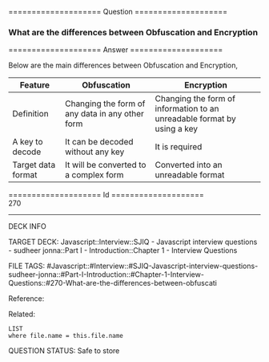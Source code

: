 ==================== Question ====================  

### What are the differences between Obfuscation and Encryption  

==================== Answer ====================  

Below are the main differences between Obfuscation and Encryption,

| Feature            | Obfuscation                                     | Encryption                                                              |
| ------------------ | ----------------------------------------------- | ----------------------------------------------------------------------- |
| Definition         | Changing the form of any data in any other form | Changing the form of information to an unreadable format by using a key |
| A key to decode    | It can be decoded without any key               | It is required                                                          |
| Target data format | It will be converted to a complex form          | Converted into an unreadable format                                     |

==================== Id ====================  
270
<!--ID: 1707879866607-->

---

DECK INFO

TARGET DECK: Javascript::Interview::SJIQ - Javascript interview questions - sudheer jonna::Part I - Introduction::Chapter 1 - Interview Questions

FILE TAGS: #Javascript::#Interview::#SJIQ-Javascript-interview-questions-sudheer-jonna::#Part-I-Introduction::#Chapter-1-Interview-Questions::#270-What-are-the-differences-between-obfuscati

Reference:

Related:

```dataview
LIST
where file.name = this.file.name
```
QUESTION STATUS: Safe to store
